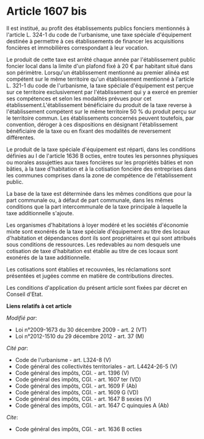 # Article 1607 bis

Il est institué, au profit des établissements publics fonciers mentionnés à l'article L. 324-1 du code de l'urbanisme, une
taxe spéciale d'équipement destinée à permettre à ces établissements de financer les acquisitions foncières et immobilières
correspondant à leur vocation. 

Le produit de cette taxe est arrêté chaque année par l'établissement public foncier local dans la limite d'un plafond fixé à
20 € par habitant situé dans son périmètre. Lorsqu'un établissement mentionné au premier alinéa est compétent sur le même
territoire qu'un établissement mentionné à  l'article L. 321-1 du code de l'urbanisme, la taxe spéciale d'équipement est
perçue sur ce territoire exclusivement par l'établissement qui y a exercé en premier ses compétences et selon les modalités
prévues pour cet établissement.L'établissement bénéficiaire du produit de la taxe reverse à l'établissement compétent sur le
même territoire 50 % du produit perçu sur le territoire commun. Les établissements concernés peuvent toutefois, par
convention, déroger à ces dispositions en désignant l'établissement bénéficiaire de la taxe ou en fixant des modalités de
reversement différentes. 

Le produit de la taxe spéciale d'équipement est réparti, dans les conditions définies au I de l'article 1636 B octies, entre
toutes les personnes physiques ou morales assujetties aux taxes foncières sur les propriétés bâties et non bâties, à la taxe
d'habitation et à la cotisation foncière des entreprises dans les communes comprises dans la zone de compétence de
l'établissement public. 

La base de la taxe est déterminée dans les mêmes conditions que pour la part communale ou, à défaut de part communale, dans
les mêmes conditions que la part intercommunale de la taxe principale à laquelle la taxe additionnelle s'ajoute. 

Les organismes d'habitations à loyer modéré et les sociétés d'économie mixte sont exonérés de la taxe spéciale d'équipement
au titre des locaux d'habitation et dépendances dont ils sont propriétaires et qui sont attribués sous conditions de
ressources. Les redevables au nom desquels une cotisation de taxe d'habitation est établie au titre de ces locaux sont
exonérés de la taxe additionnelle. 

Les cotisations sont établies et recouvrées, les réclamations sont présentées et jugées comme en matière de contributions
directes. 

Les conditions d'application du présent article sont fixées par décret en Conseil d'Etat.

**Liens relatifs à cet article**

_Modifié par_:

  - Loi n°2009-1673 du 30 décembre 2009 - art. 2 (VT)
  - Loi n°2012-1510 du 29 décembre 2012 - art. 37 (M)

_Cité par_:

  - Code de l'urbanisme - art. L324-8 (V)
  - Code général des collectivités territoriales - art. L4424-26-5 (V)
  - Code général des impôts, CGI. - art. 1396 (V)
  - Code général des impôts, CGI. - art. 1607 ter (VD)
  - Code général des impôts, CGI. - art. 1609 F (Ab)
  - Code général des impôts, CGI. - art. 1609 G (VD)
  - Code général des impôts, CGI. - art. 1647 B sexies (V)
  - Code général des impôts, CGI. - art. 1647 C quinquies A (Ab)

_Cite_:

  - Code général des impôts, CGI. - art. 1636 B octies

